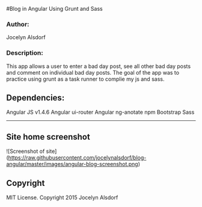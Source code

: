#Blog in Angular Using Grunt and Sass
<h3>Author:</h3>
Jocelyn Alsdorf

<h3>Description:</h3>
This app allows a user to enter a bad day post, see all other bad day posts and comment on individual bad day posts. The goal of the app was to practice using grunt as a task runner to complie my js and sass.

<h2>Dependencies:</h2>

Angular JS v1.4.6
Angular ui-router
Angular ng-anotate
npm
Bootstrap Sass


---------
## Site home screenshot

![Screenshot of site] (https://raw.githubusercontent.com/jocelynalsdorf/blog-angular/master/images/angular-blog-screenshot.png)


<h2>Copyright</h2>
MIT License. Copyright 2015  Jocelyn Alsdorf